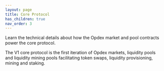 ```yaml
---
layout: page
title: Core Protocol
has_children: true
nav_order: 3
---
```


Learn the technical details about how the Opdex market and pool contracts power the core protocol.

The V1 core protocol is the first iteration of Opdex markets, liquidity pools and liquidity mining pools facilitating token swaps, liquidity provisioning, mining and staking.
